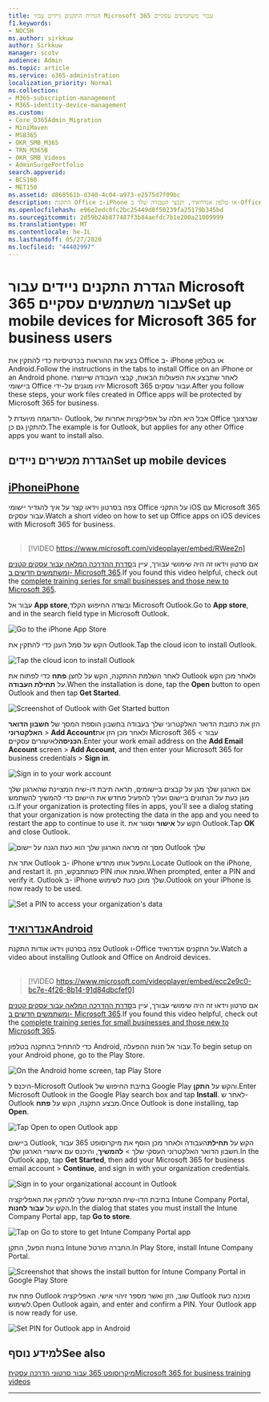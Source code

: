 ```yaml
---
title: הגדרת התקנים ניידים עבור Microsoft 365 עבור משתמשים עסקיים
f1.keywords:
- NOCSH
ms.author: sirkkuw
author: Sirkkuw
manager: scotv
audience: Admin
ms.topic: article
ms.service: o365-administration
localization_priority: Normal
ms.collection:
- M365-subscription-management
- M365-identity-device-management
ms.custom:
- Core_O365Admin_Migration
- MiniMaven
- MSB365
- OKR_SMB_M365
- TRN_M365B
- OKR_SMB_Videos
- AdminSurgePortfolio
search.appverid:
- BCS160
- MET150
ms.assetid: d868561b-d340-4c04-a973-e2575d7f09bc
description: התקנת Office ב-iPhone או טלפון אנדרואיד, וקבצי העבודה שלך ב-Office apps יהיה מוגן על ידי Microsoft 365 עבור עסקים.
ms.openlocfilehash: e96e2edc0fc2bc25449d8f50239fa25179b345bd
ms.sourcegitcommit: 2d59b24b877487f3b84aefdc7b1e200a21009999
ms.translationtype: MT
ms.contentlocale: he-IL
ms.lasthandoff: 05/27/2020
ms.locfileid: "44402997"
---
```

# <a name="set-up-mobile-devices-for-microsoft-365-for-business-users"></a><span data-ttu-id="512b6-103">הגדרת התקנים ניידים עבור Microsoft 365 עבור משתמשים עסקיים</span><span class="sxs-lookup"><span data-stu-id="512b6-103">Set up mobile devices for Microsoft 365 for business users</span></span>

<span data-ttu-id="512b6-104">בצע את ההוראות בכרטיסיות כדי להתקין את Office ב- iPhone או בטלפון Android.</span><span class="sxs-lookup"><span data-stu-id="512b6-104">Follow the instructions in the tabs to install Office on an iPhone or an Android phone.</span></span> <span data-ttu-id="512b6-105">לאחר שתבצע את הפעולות הבאות, קבצי העבודה שייווצרו ביישומי Office יהיו מוגנים על-ידי Microsoft 365 עבור עסקים.</span><span class="sxs-lookup"><span data-stu-id="512b6-105">After you follow these steps, your work files created in Office apps will be protected by Microsoft 365 for business.</span></span>

<span data-ttu-id="512b6-106">הדוגמה מיועדת ל- Outlook, אבל היא חלה על אפליקציות אחרות של Office שברצונך להתקין גם כן.</span><span class="sxs-lookup"><span data-stu-id="512b6-106">The example is for Outlook, but applies for any other Office apps you want to install also.</span></span>
  
## <a name="set-up-mobile-devices"></a><span data-ttu-id="512b6-107">הגדרת מכשירים ניידים</span><span class="sxs-lookup"><span data-stu-id="512b6-107">Set up mobile devices</span></span>

## <a name="iphone"></a>[<span data-ttu-id="512b6-108">iPhone</span><span class="sxs-lookup"><span data-stu-id="512b6-108">iPhone</span></span>](#tab/iPhone)
  
<span data-ttu-id="512b6-109">צפה בסרטון וידאו קצר על איך להגדיר יישומי Office על התקני iOS עם Microsoft 365 עבור עסקים.</span><span class="sxs-lookup"><span data-stu-id="512b6-109">Watch a short video on how to set up Office apps on iOS devices with Microsoft 365 for business.</span></span><br><br>

> [!VIDEO https://www.microsoft.com/videoplayer/embed/RWee2n] 

<span data-ttu-id="512b6-110">אם סרטון וידאו זה היה שימושי עבורך, עיין ב[סדרת ההדרכה המלאה עבור עסקים קטנים ומשתמשים חדשים ב- Microsoft 365](https://support.office.com/article/6ab4bbcd-79cf-4000-a0bd-d42ce4d12816).</span><span class="sxs-lookup"><span data-stu-id="512b6-110">If you found this video helpful, check out the [complete training series for small businesses and those new to Microsoft 365](https://support.office.com/article/6ab4bbcd-79cf-4000-a0bd-d42ce4d12816).</span></span>

<span data-ttu-id="512b6-111">עבור אל **App store**,ובשדה החיפוש הקלד Microsoft Outlook.</span><span class="sxs-lookup"><span data-stu-id="512b6-111">Go to **App store**, and in the search field type in Microsoft Outlook.</span></span>
  
![Go to the iPhone App Store](../media/886913de-76e5-4883-8ed0-4eb3ec06188f.png)
  
<span data-ttu-id="512b6-113">הקש על סמל הענן כדי להתקין את Outlook.</span><span class="sxs-lookup"><span data-stu-id="512b6-113">Tap the cloud icon to install Outlook.</span></span>
  
![Tap the cloud icon to install Outlook](../media/665e1620-948a-4ab8-b914-dca49530142c.png)
  
<span data-ttu-id="512b6-115">לאחר השלמת ההתקנה, הקש על לחצן **פתח** כדי לפתוח את Outlook ולאחר מכן הקש על **תחילת העבודה**.</span><span class="sxs-lookup"><span data-stu-id="512b6-115">When the installation is done, tap the **Open** button to open Outlook and then tap **Get Started**.</span></span>
  
![Screenshot of Outlook with Get Started button](../media/005bedec-ae50-4d75-b3bb-e7cef9e2561c.png)
  
<span data-ttu-id="512b6-117">הזן את כתובת הדואר האלקטרוני שלך בעבודה בחשבון הוספת המסך של **חשבון הדואר האלקטרוני** \> **Add Account**ולאחר מכן הזן את Microsoft 365 עבור \> **הכניסה**לאישורים עסקיים.</span><span class="sxs-lookup"><span data-stu-id="512b6-117">Enter your work email address on the **Add Email Account** screen \> **Add Account**, and then enter your Microsoft 365 for business credentials \> **Sign in**.</span></span>
  
![Sign in to your work account](../media/3cef1fb5-7bec-4d3d-8542-872b731ce19f.png)
  
<span data-ttu-id="512b6-119">אם הארגון שלך מגן על קבצים ביישומים, תראה תיבת דו-שיח המציינת שהארגון שלך מגן כעת על הנתונים ביישום ועליך להפעיל מחדש את היישום כדי להמשיך להשתמש בו.</span><span class="sxs-lookup"><span data-stu-id="512b6-119">If your organization is protecting files in apps, you'll see a dialog stating that your organization is now protecting the data in the app and you need to restart the app to continue to use it.</span></span> <span data-ttu-id="512b6-120">הקש על **אישור** וסגור את Outlook.</span><span class="sxs-lookup"><span data-stu-id="512b6-120">Tap **OK** and close Outlook.</span></span> 
  
![מסך זה מראה הארגון שלך הוא כעת הגנה על יישום Outlook שלך](../media/fb4c1c84-b1e9-42e1-8070-c13dcf79fb09.png)
  
<span data-ttu-id="512b6-122">אתר את Outlook ב- iPhone והפעל אותו מחדש.</span><span class="sxs-lookup"><span data-stu-id="512b6-122">Locate Outlook on the iPhone, and restart it.</span></span> <span data-ttu-id="512b6-123">כשתתבקש, הזן PIN ואמת אותו.</span><span class="sxs-lookup"><span data-stu-id="512b6-123">When prompted, enter a PIN and verify it.</span></span> <span data-ttu-id="512b6-124">Outlook ב- iPhone שלך מוכן כעת לשימוש.</span><span class="sxs-lookup"><span data-stu-id="512b6-124">Outlook on your iPhone is now ready to be used.</span></span>
  
![Set a PIN to access your organization's data](../media/64f2630b-3164-47a4-9dd6-ca0c29ed5fb3.png)
  
## <a name="android"></a>[<span data-ttu-id="512b6-126">אנדרואיד</span><span class="sxs-lookup"><span data-stu-id="512b6-126">Android</span></span>](#tab/Android)
  
<span data-ttu-id="512b6-127">צפה בסרטון וידאו אודות התקנת Outlook ו-Office על התקנים אנדרואיד.</span><span class="sxs-lookup"><span data-stu-id="512b6-127">Watch a video about installing Outlook and Office on Android devices.</span></span><br><br>

> [!VIDEO https://www.microsoft.com/videoplayer/embed/ecc2e9c0-bc7e-4f26-8b14-91d84dbcfef0] 

<span data-ttu-id="512b6-128">אם סרטון וידאו זה היה שימושי עבורך, עיין ב[סדרת ההדרכה המלאה עבור עסקים קטנים ומשתמשים חדשים ב- Microsoft 365](https://support.office.com/article/6ab4bbcd-79cf-4000-a0bd-d42ce4d12816).</span><span class="sxs-lookup"><span data-stu-id="512b6-128">If you found this video helpful, check out the [complete training series for small businesses and those new to Microsoft 365](https://support.office.com/article/6ab4bbcd-79cf-4000-a0bd-d42ce4d12816).</span></span>

<span data-ttu-id="512b6-129">כדי להתחיל בהתקנה בטלפון Android, עבור אל חנות ההפעלה.</span><span class="sxs-lookup"><span data-stu-id="512b6-129">To begin setup on your Android phone, go to the Play Store.</span></span>
  
![On the Android home screen, tap Play Store](../media/93df88e7-c778-40e1-b35e-868ca6e97f6c.png)
  
<span data-ttu-id="512b6-131">היכנס ל-Microsoft Outlook בתיבת החיפוש של Google Play והקש על **התקן**.</span><span class="sxs-lookup"><span data-stu-id="512b6-131">Enter Microsoft Outlook in the Google Play search box and tap **Install**.</span></span> <span data-ttu-id="512b6-132">לאחר ש-Outlook מבצע התקנה, הקש על **פתח**.</span><span class="sxs-lookup"><span data-stu-id="512b6-132">Once Outlook is done installing, tap **Open**.</span></span>
  
![Tap Open to open Outlook app](../media/8b4c5937-8875-4b5a-a5b6-b8c6c9cd6240.png)
  
<span data-ttu-id="512b6-134">ביישום Outlook, הקש על **תחילת**העבודה ולאחר מכן הוסף את מיקרוסופט 365 עבור חשבון הדואר האלקטרוני העסקי שלך \> **להמשיך**, והיכנס עם אישורי הארגון שלך.</span><span class="sxs-lookup"><span data-stu-id="512b6-134">In the Outlook app, tap **Get Started**, then add your Microsoft 365 for business email account \> **Continue**, and sign in with your organization credentials.</span></span>
  
![Sign in to your organizational account in Outlook](../media/18f67c66-4bab-4b99-94bd-080839312e29.png)
  
<span data-ttu-id="512b6-136">בתיבת הדו-שיח המציינת שעליך להתקין את האפליקציה Intune Company Portal, הקש על **עבור לחנות**.</span><span class="sxs-lookup"><span data-stu-id="512b6-136">In the dialog that states you must install the Intune Company Portal app, tap **Go to store**.</span></span>
  
![Tap on Go to store to get Intune Company Portal app](../media/a702d712-5622-45dd-a511-b1adaee63071.png)
  
<span data-ttu-id="512b6-138">בחנות הפעל, התקן Intune החברה פורטל.</span><span class="sxs-lookup"><span data-stu-id="512b6-138">In Play Store, install Intune Company Portal.</span></span>
  
![Screenshot that shows the install button for Intune Company Portal in Google Play Store](../media/5e0408f2-3f37-44dd-80ed-13ca2ac6df0c.png)
  
<span data-ttu-id="512b6-p105">פתח את Outlook שוב, הזן ואשר מספר זיהוי אישי. האפליקציה Outlook מוכנה כעת לשימוש.</span><span class="sxs-lookup"><span data-stu-id="512b6-p105">Open Outlook again, and enter and confirm a PIN. Your Outlook app is now ready for use.</span></span>
  
![Set  PIN for Outlook app in Android](../media/edb91afb-f1ed-451a-bc6b-8ccba664e055.png)

## <a name="see-also"></a><span data-ttu-id="512b6-143">למידע נוסף</span><span class="sxs-lookup"><span data-stu-id="512b6-143">See also</span></span>

[<span data-ttu-id="512b6-144">מיקרוסופט 365 עבור סרטוני הדרכה עסקית</span><span class="sxs-lookup"><span data-stu-id="512b6-144">Microsoft 365 for business training videos</span></span>](https://support.office.com/article/6ab4bbcd-79cf-4000-a0bd-d42ce4d12816)

---
